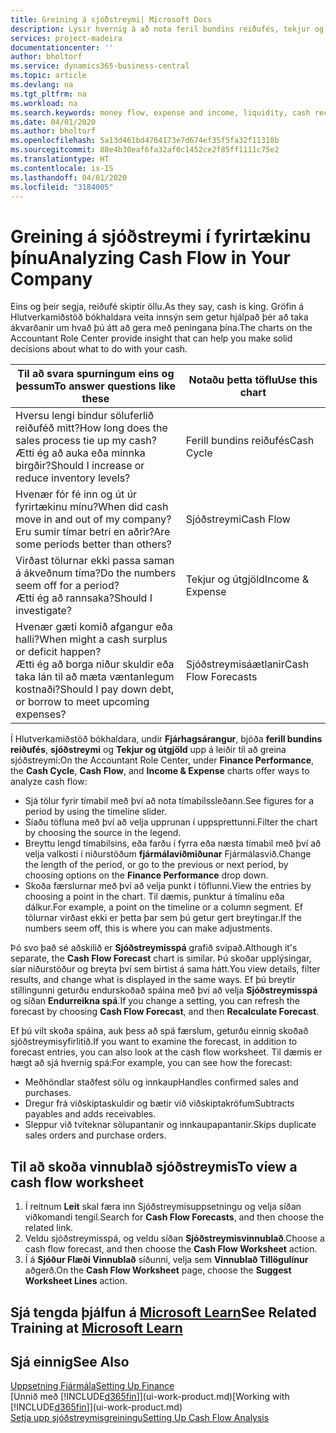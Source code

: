 ```yaml
---
title: Greining á sjóðstreymi| Microsoft Docs
description: Lýsir hvernig á að nota feril bundins reiðufés, tekjur og útgjöld, sjóðstreymi og sjóðstreymisspá myndrit til að greina fortíð og framtíð streymi peninga inn og út úr fyrirtækinu þínu.
services: project-madeira
documentationcenter: ''
author: bholtorf
ms.service: dynamics365-business-central
ms.topic: article
ms.devlang: na
ms.tgt_pltfrm: na
ms.workload: na
ms.search.keywords: money flow, expense and income, liquidity, cash receipts minus cash payments, Cartera
ms.date: 04/01/2020
ms.author: bholtorf
ms.openlocfilehash: 5a13d461bd4764173e7d674ef35f5fa32f11318b
ms.sourcegitcommit: 88e4b30eaf6fa32af0c1452ce2f85ff1111c75e2
ms.translationtype: HT
ms.contentlocale: is-IS
ms.lasthandoff: 04/01/2020
ms.locfileid: "3184005"
---
```

# <a name="analyzing-cash-flow-in-your-company"></a><span data-ttu-id="09064-103">Greining á sjóðstreymi í fyrirtækinu þínu</span><span class="sxs-lookup"><span data-stu-id="09064-103">Analyzing Cash Flow in Your Company</span></span>
<span data-ttu-id="09064-104">Eins og þeir segja, reiðufé skiptir öllu.</span><span class="sxs-lookup"><span data-stu-id="09064-104">As they say, cash is king.</span></span> <span data-ttu-id="09064-105">Gröfin á Hlutverkamiðstöð bókhaldara veita innsýn sem getur hjálpað þér að taka ákvarðanir um hvað þú átt að gera með peningana þína.</span><span class="sxs-lookup"><span data-stu-id="09064-105">The charts on the Accountant Role Center provide insight that can help you make solid decisions about what to do with your cash.</span></span>  

| <span data-ttu-id="09064-106">Til að svara spurningum eins og þessum</span><span class="sxs-lookup"><span data-stu-id="09064-106">To answer questions like these</span></span> | <span data-ttu-id="09064-107">Notaðu þetta töflu</span><span class="sxs-lookup"><span data-stu-id="09064-107">Use this chart</span></span> |
| --- | --- |
| <span data-ttu-id="09064-108">Hversu lengi bindur söluferlið reiðuféð mitt?</span><span class="sxs-lookup"><span data-stu-id="09064-108">How long does the sales process tie up my cash?</span></span></br> <span data-ttu-id="09064-109">Ætti ég að auka eða minnka birgðir?</span><span class="sxs-lookup"><span data-stu-id="09064-109">Should I increase or reduce inventory levels?</span></span> |<span data-ttu-id="09064-110">Ferill bundins reiðufés</span><span class="sxs-lookup"><span data-stu-id="09064-110">Cash Cycle</span></span> |
| <span data-ttu-id="09064-111">Hvenær fór fé inn og út úr fyrirtækinu mínu?</span><span class="sxs-lookup"><span data-stu-id="09064-111">When did cash move in and out of my company?</span></span></br> <span data-ttu-id="09064-112">Eru sumir tímar betri en aðrir?</span><span class="sxs-lookup"><span data-stu-id="09064-112">Are some periods better than others?</span></span> |<span data-ttu-id="09064-113">Sjóðstreymi</span><span class="sxs-lookup"><span data-stu-id="09064-113">Cash Flow</span></span> |
| <span data-ttu-id="09064-114">Virðast tölurnar ekki passa saman á ákveðnum tíma?</span><span class="sxs-lookup"><span data-stu-id="09064-114">Do the numbers seem off for a period?</span></span></br> <span data-ttu-id="09064-115">Ætti ég að rannsaka?</span><span class="sxs-lookup"><span data-stu-id="09064-115">Should I investigate?</span></span> |<span data-ttu-id="09064-116">Tekjur og útgjöld</span><span class="sxs-lookup"><span data-stu-id="09064-116">Income & Expense</span></span> |
| <span data-ttu-id="09064-117">Hvenær gæti komið afgangur eða halli?</span><span class="sxs-lookup"><span data-stu-id="09064-117">When might a cash surplus or deficit happen?</span></span></br> <span data-ttu-id="09064-118">Ætti ég að borga niður skuldir eða taka lán til að mæta væntanlegum kostnaði?</span><span class="sxs-lookup"><span data-stu-id="09064-118">Should I pay down debt, or borrow to meet upcoming expenses?</span></span> |<span data-ttu-id="09064-119">Sjóðstreymisáætlanir</span><span class="sxs-lookup"><span data-stu-id="09064-119">Cash Flow Forecasts</span></span> |

<span data-ttu-id="09064-120">Í Hlutverkamiðstöð bókhaldara, undir **Fjárhagsárangur**, bjóða **ferill bundins reiðufés**, **sjóðstreymi** og **Tekjur og útgjöld** upp á leiðir til að greina sjóðstreymi:</span><span class="sxs-lookup"><span data-stu-id="09064-120">On the Accountant Role Center, under **Finance Performance**, the **Cash Cycle**, **Cash Flow**, and **Income & Expense** charts offer ways to analyze cash flow:</span></span>  

* <span data-ttu-id="09064-121">Sjá tölur fyrir tímabil með því að nota tímabilssleðann.</span><span class="sxs-lookup"><span data-stu-id="09064-121">See figures for a period by using the timeline slider.</span></span>  
* <span data-ttu-id="09064-122">Síaðu töfluna með því að velja upprunan í uppsprettunni.</span><span class="sxs-lookup"><span data-stu-id="09064-122">Filter the chart by choosing the source in the legend.</span></span>  
* <span data-ttu-id="09064-123">Breyttu lengd tímabilsins, eða farðu í fyrra eða næsta tímabil með því að velja valkosti í niðurstöðum **fjármálaviðmiðunar** Fjármálasvið.</span><span class="sxs-lookup"><span data-stu-id="09064-123">Change the length of the period, or go to the previous or next period, by choosing options on the **Finance Performance** drop down.</span></span>  
* <span data-ttu-id="09064-124">Skoða færslurnar með því að velja punkt í töflunni.</span><span class="sxs-lookup"><span data-stu-id="09064-124">View the entries by choosing a point in the chart.</span></span> <span data-ttu-id="09064-125">Til dæmis, punktur á tímalínu eða dálkur.</span><span class="sxs-lookup"><span data-stu-id="09064-125">For example, a point on the timeline or a column segment.</span></span> <span data-ttu-id="09064-126">Ef tölurnar virðast ekki er þetta þar sem þú getur gert breytingar.</span><span class="sxs-lookup"><span data-stu-id="09064-126">If the numbers seem off, this is where you can make adjustments.</span></span>  

<span data-ttu-id="09064-127">Þó svo það sé aðskilið er **Sjóðstreymisspá** grafið svipað.</span><span class="sxs-lookup"><span data-stu-id="09064-127">Although it's separate, the **Cash Flow Forecast** chart is similar.</span></span> <span data-ttu-id="09064-128">Þú skoðar upplýsingar, síar niðurstöður og breyta því sem birtist á sama hátt.</span><span class="sxs-lookup"><span data-stu-id="09064-128">You view details, filter results, and change what is displayed in the same ways.</span></span> <span data-ttu-id="09064-129">Ef þú breytir stillingunni geturðu endurskoðað spáina með því að velja **Sjóðstreymisspá** og síðan **Endurreikna spá**.</span><span class="sxs-lookup"><span data-stu-id="09064-129">If you change a setting, you can refresh the forecast by choosing **Cash Flow Forecast**, and then **Recalculate Forecast**.</span></span>

<span data-ttu-id="09064-130">Ef þú vilt skoða spáina, auk þess að spá færslum, geturðu einnig skoðað sjóðstreymisyfirlitið.</span><span class="sxs-lookup"><span data-stu-id="09064-130">If you want to examine the forecast, in addition to forecast entries, you can also look at the cash flow worksheet.</span></span> <span data-ttu-id="09064-131">Til dæmis er hægt að sjá hvernig spá:</span><span class="sxs-lookup"><span data-stu-id="09064-131">For example, you can see how the forecast:</span></span>

* <span data-ttu-id="09064-132">Meðhöndlar staðfest sölu og innkaup</span><span class="sxs-lookup"><span data-stu-id="09064-132">Handles confirmed sales and purchases.</span></span>  
* <span data-ttu-id="09064-133">Dregur frá viðskiptaskuldir og bætir við viðskiptakröfum</span><span class="sxs-lookup"><span data-stu-id="09064-133">Subtracts payables and adds receivables.</span></span>  
* <span data-ttu-id="09064-134">Sleppur við tvíteknar sölupantanir og innkaupapantanir.</span><span class="sxs-lookup"><span data-stu-id="09064-134">Skips duplicate sales orders and purchase orders.</span></span>  

## <a name="to-view-a-cash-flow-worksheet"></a><span data-ttu-id="09064-135">Til að skoða vinnublað sjóðstreymis</span><span class="sxs-lookup"><span data-stu-id="09064-135">To view a cash flow worksheet</span></span>
1. <span data-ttu-id="09064-136">Í reitnum **Leit** skal færa inn Sjóðstreymisuppsetningu og velja síðan viðkomandi tengil.</span><span class="sxs-lookup"><span data-stu-id="09064-136">Search for **Cash Flow Forecasts**, and then choose the related link.</span></span>  
2. <span data-ttu-id="09064-137">Veldu sjóðstreymisspá, og veldu síðan **Sjóðstreymisvinnublað**.</span><span class="sxs-lookup"><span data-stu-id="09064-137">Choose a cash flow forecast, and then choose the **Cash Flow Worksheet** action.</span></span>  
3. <span data-ttu-id="09064-138">Í á **Sjóður Flæði Vinnublað** síðunni, velja sem **Vinnublað Tillögulínur** aðgerð.</span><span class="sxs-lookup"><span data-stu-id="09064-138">On the **Cash Flow Worksheet** page, choose the **Suggest Worksheet Lines** action.</span></span>  

## <a name="see-related-training-at-microsoft-learn"></a><span data-ttu-id="09064-139">Sjá tengda þjálfun á [Microsoft Learn](/learn/modules/forecast-cash-flow-dynamics-365-business-central/index)</span><span class="sxs-lookup"><span data-stu-id="09064-139">See Related Training at [Microsoft Learn](/learn/modules/forecast-cash-flow-dynamics-365-business-central/index)</span></span>

## <a name="see-also"></a><span data-ttu-id="09064-140">Sjá einnig</span><span class="sxs-lookup"><span data-stu-id="09064-140">See Also</span></span>
[<span data-ttu-id="09064-141">Uppsetning Fjármála</span><span class="sxs-lookup"><span data-stu-id="09064-141">Setting Up Finance</span></span>](finance-setup-finance.md)  
<span data-ttu-id="09064-142">[Unnið með [!INCLUDE[d365fin](includes/d365fin_md.md)]](ui-work-product.md)</span><span class="sxs-lookup"><span data-stu-id="09064-142">[Working with [!INCLUDE[d365fin](includes/d365fin_md.md)]](ui-work-product.md)</span></span>  
[<span data-ttu-id="09064-143">Setja upp sjóðstreymisgreiningu</span><span class="sxs-lookup"><span data-stu-id="09064-143">Setting Up Cash Flow Analysis</span></span>](finance-setup-cash-flow-analyses.md)  
